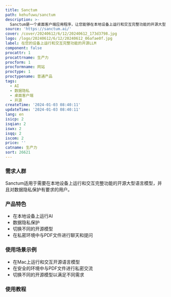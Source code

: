 ```yaml
---
title: Sanctum
path: kehufuwu/sanctum
description: >-
  Sanctum是一个桌面客户端应用程序，让您能够在本地设备上运行和交互完整功能的开源大型语言模型。通过Sanctum，您可以保证数据加密、安全，并且永远不会离开您的设备。它提供易于设置的解决方案，让您能够在Mac上立即运行大型语言模型而无需复杂的安装。您可以随时切换不同的开源模型以找到最适合您需求的模型，并且可以在安全和完全私密的环境中与PDF文件进行聊天、提问和总结。
source: 'https://sanctum.ai/'
cover: /cover/20240612/6/12/20240612_173d3798.jpg
logo: /logo/20240612/6/12/20240612_06afae0f.jpg
label: 在您的设备上运行和交互完整功能的开源LLM
component: false
procattr: 1
procattrname: 生产力
procform: 1
procformname: 网站
proctype: 1
proctypename: 普通产品
tags:
  - AI
  - 数据隐私
  - 桌面客户端
  - 开源
createTime: '2024-01-03 08:40:11'
updateTime: '2024-01-03 08:40:11'
lang: en
isicp: 2
isqian: 2
iswx: 2
isqq: 2
iscom: 2
price: ''
catname: 生产力
sort: 26621
---
```




### 需求人群
Sanctum适用于需要在本地设备上运行和交互完整功能的开源大型语言模型，并且对数据隐私保护有要求的用户。

### 产品特色
- 在本地设备上运行AI
- 数据隐私保护
- 切换不同的开源模型
- 在私密环境中与PDF文件进行聊天和提问

### 使用场景示例
- 在Mac上运行和交互开源语言模型
- 在安全的环境中与PDF文件进行私密交流
- 切换不同的开源模型以满足不同需求

### 使用教程


  
